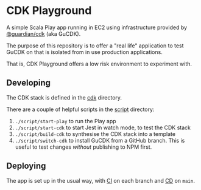 # CDK Playground

A simple Scala Play app running in EC2 using infrastructure provided by [@guardian/cdk](https://github.com/guardian/cdk) (aka GuCDK).

The purpose of this repository is to offer a "real life" application to test GuCDK on that is isolated from in use production applications.

That is, CDK Playground offers a low risk environment to experiment with.

## Developing
The CDK stack is defined in the [cdk](./cdk) directory.

There are a couple of helpful scripts in the [script](./script) directory:
  1. `./script/start-play` to run the Play app
  1. `./script/start-cdk` to start Jest in watch mode, to test the CDK stack
  1. `./script/build-cdk` to synthesise the CDK stack into a template
  1. `./script/switch-cdk` to install GuCDK from a GitHub branch. This is useful to test changes _without_ publishing to NPM first.

## Deploying
The app is set up in the usual way, with [CI](https://teamcity.gutools.co.uk/buildConfiguration/Tools_CdkPlayground) on each branch
and [CD](https://riffraff.gutools.co.uk/deployment/history?projectName=tools%3A%3Acdk-playground&stage=PROD&pageSize=20&page=1) on `main`.
